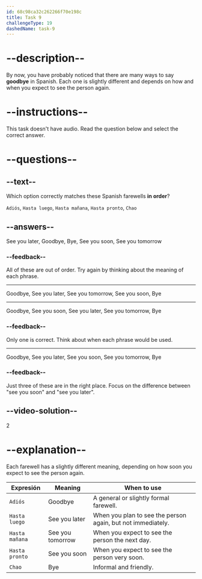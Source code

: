 ```yaml
---
id: 68c98ca32c262266f70e198c
title: Task 9
challengeType: 19
dashedName: task-9
---
```

<!-- (No Audio) -->

# --description--

By now, you have probably noticed that there are many ways to say **goodbye** in Spanish. Each one is slightly different and depends on how and when you expect to see the person again.

# --instructions--

This task doesn't have audio. Read the question below and select the correct answer.

# --questions--

## --text--

Which option correctly matches these Spanish farewells **in order**?

`Adiós`, `Hasta luego`, `Hasta mañana`, `Hasta pronto`, `Chao`

## --answers--

See you later, Goodbye, Bye, See you soon, See you tomorrow

### --feedback--

All of these are out of order. Try again by thinking about the meaning of each phrase.

---

Goodbye, See you later, See you tomorrow, See you soon, Bye

---

Goodbye, See you soon, See you later, See you tomorrow, Bye

### --feedback--

Only one is correct. Think about when each phrase would be used.

---

Goodbye, See you later, See you soon, See you tomorrow, Bye

### --feedback--

Just three of these are in the right place. Focus on the difference between "see you soon" and "see you later".

## --video-solution--

2

# --explanation--

Each farewell has a slightly different meaning, depending on how soon you expect to see the person again.

| Expresión          | Meaning         | When to use                                                   |
|--------------------|-----------------|----------------------------------------------------------------|
| `Adiós`            | Goodbye         | A general or slightly formal farewell. |
| `Hasta luego`      | See you later   | When you plan to see the person again, but not immediately.    |
| `Hasta mañana`     | See you tomorrow| When you expect to see the person the next day.                |
| `Hasta pronto`     | See you soon    | When you expect to see the person very soon.                   |
| `Chao`             | Bye             | Informal and friendly. |
